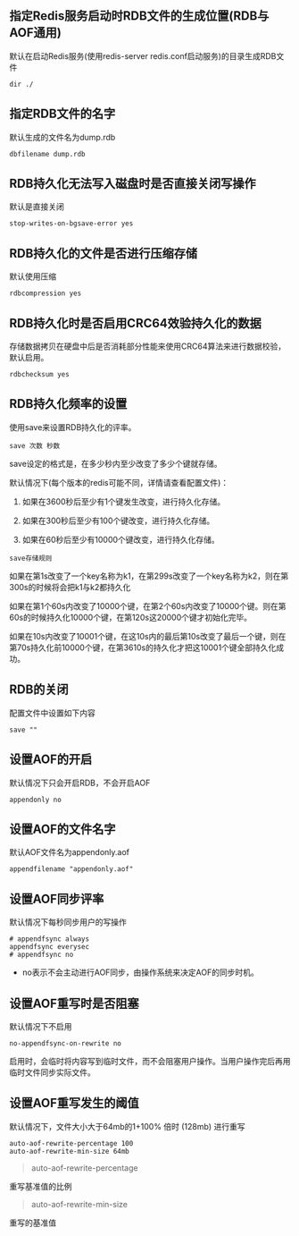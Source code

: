 ## 指定Redis服务启动时RDB文件的生成位置(RDB与AOF通用)
默认在启动Redis服务(使用redis-server redis.conf启动服务)的目录生成RDB文件

    dir ./

## 指定RDB文件的名字
默认生成的文件名为dump.rdb

    dbfilename dump.rdb

## RDB持久化无法写入磁盘时是否直接关闭写操作
默认是直接关闭

    stop-writes-on-bgsave-error yes
    
## RDB持久化的文件是否进行压缩存储
默认使用压缩

    rdbcompression yes
    
## RDB持久化时是否启用CRC64效验持久化的数据
存储数据拷贝在硬盘中后是否消耗部分性能来使用CRC64算法来进行数据校验，默认启用。
    
    rdbchecksum yes
    
## RDB持久化频率的设置
使用save来设置RDB持久化的评率。

    save 次数 秒数
    
save设定的格式是，在多少秒内至少改变了多少个键就存储。
        
默认情况下(每个版本的redis可能不同，详情请查看配置文件)：

1. 如果在3600秒后至少有1个键发生改变，进行持久化存储。

2. 如果在300秒后至少有100个键改变，进行持久化存储。

3. 如果在60秒后至少有10000个键改变，进行持久化存储。

`save存储规则`  

如果在第1s改变了一个key名称为k1，在第299s改变了一个key名称为k2，则在第300s的时候将会把k1与k2都持久化


如果在第1个60s内改变了10000个键，在第2个60s内改变了10000个键。则在第60s的时候持久化10000个键，在第120s这20000个键才初始化完毕。


如果在10s内改变了10001个键，在这10s内的最后第10s改变了最后一个键，则在第70s持久化前10000个键，在第3610s的持久化才把这10001个键全部持久化成功。

## RDB的关闭
配置文件中设置如下内容

    save ""



## 设置AOF的开启
默认情况下只会开启RDB，不会开启AOF

    appendonly no
    
## 设置AOF的文件名字
默认AOF文件名为appendonly.aof

    appendfilename "appendonly.aof"
    
## 设置AOF同步评率
默认情况下每秒同步用户的写操作

    # appendfsync always
    appendfsync everysec
    # appendfsync no

* no表示不会主动进行AOF同步，由操作系统来决定AOF的同步时机。

## 设置AOF重写时是否阻塞
默认情况下不启用

    no-appendfsync-on-rewrite no
    
启用时，会临时将内容写到临时文件，而不会阻塞用户操作。当用户操作完后再用临时文件同步实际文件。

## 设置AOF重写发生的阈值
默认情况下，文件大小大于64mb的1+100% 倍时 (128mb) 进行重写

    auto-aof-rewrite-percentage 100
    auto-aof-rewrite-min-size 64mb
    
> auto-aof-rewrite-percentage

重写基准值的比例

> auto-aof-rewrite-min-size

重写的基准值

